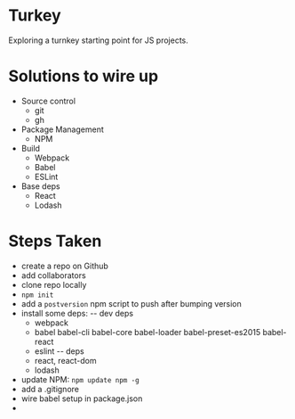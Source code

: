 # Turkey
Exploring a turnkey starting point for JS projects.

# Solutions to wire up
- Source control
    + git
    + gh
- Package Management
    + NPM
- Build
    + Webpack
    + Babel
    + ESLint
- Base deps
    + React
    + Lodash

# Steps Taken
- create a repo on Github
- add collaborators
- clone repo locally
- `npm init`
- add a `postversion` npm script to push after bumping version
- install some deps: 
    -- dev deps
    + webpack
    + babel babel-cli babel-core babel-loader babel-preset-es2015 babel-react
    + eslint
    -- deps
    + react, react-dom
    + lodash
- update NPM: `npm update npm -g`
- add a .gitignore
- wire babel setup in package.json
- 









